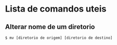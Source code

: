 # Lista de comandos uteis

## Alterar nome de um diretorio

```shell
$ mv [diretorio de origem] [diretorio de destino]
```
